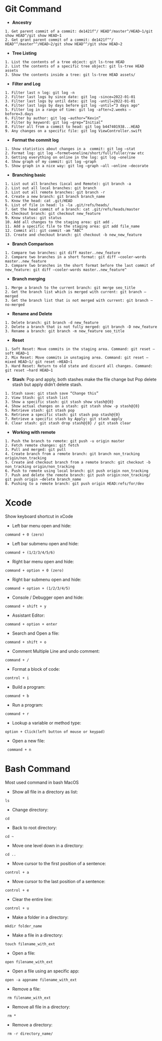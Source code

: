# Git Command #

- **Ancestry**
```
1. Get parent commit of a commit: de1421f^/ HEAD^/master^/HEAD~1/git show HEAD^/git show HEAD~1
2. Get grant parent commit of a commit: de1421f^^/ HEAD^^/master^^/HEAD~2/git show HEAD^^/git show HEAD~2
```

- **Tree Listing**
```
1. List the contents of a tree object: git ls-tree HEAD
2. List the contents of a specific tree object: git ls-tree HEAD assets
3. Show the contents inside a tree: git ls-tree HEAD assets/
```
- **Filter and Log**
```
1. Filter last n log: git log -n
2. Filter last logs by since date: git log -since=2022-01-01
3. Filter last logs by until date: git log -until=2022-01-01
4. Filter last logs by days before git log -until=“3 days ago"
5. Filter log in a range of time: git log -after=2.weeks — bofore=3.days
6. Filter by author: git log —author=“Kevin”
7. Filter by keyword: git log —grep=“Initial”
8. Filter all from a commit to head: git log b447401938...HEAD
9. Any changes on a specific file: git log ViewController.swift
```
- **Format the commit log**
```
1. Show statistics about changes in a  commit: git log —stat
2. Format log: git log —formet=oneline/short/full/fuller/raw etc
3. Getting everything on online in the log: git log —oneline
4. Show graph of my commit: git log —graph
5. Show graph in a nice way: git log —graph —all —online —decorate
```
- **Branching basic**
```
1. List out all branches (Local and Remote): git branch -a
2. List out all local branches: git branch
3. List out all remote branches: git branch -r
4. Create a new branch: git branch branch_name
5. Know the head: cat .git/HEAD
6. List of file in head: ls -la .git/refs/heads/
7. Get the head commit of a branch: cat .git/refs/heads/master
8. Checkout branch: git checkout new_feature
9. Know status: git status
10. Add all changes to the staging area: git add .
11. Add a specific file to the staging area: git add file_name
12. Commit all: git commit -am “ABC”
13. Create and checkout branch: git checkout -b new_new_feature
```

- **Branch Comparison**
```
1. Compare two branches: git diff master..new_feature
2. Compare two branches in a short format: git diff —cooler-words master..new_feature
3. Compare two branches in the short format before the last commit of new_feature: git diff —cooler-words master..new_feature^
```

- **Branch merging**
```
1. Merge a branch to the current branch: git merge seo_title
2. Get the branch list which is merged with current: git branch —merged
3. Get the branch list that is not merged with current: git branch —no-merged
```

- **Rename and Delete**
```
1. Delete branch: git branch -d new_feature
2. Delete a branch that is not fully merged: git branch -D new_feature
3. Rename a branch: git branch -m new_feature seo_title 
```

- **Reset**
```
1. Soft Reset: Move commits in the staging area. Command: git reset —soft HEAD~1
2. Mix Reset: Move commits in unstaging area. Command: git reset —mixed HEAD~1/ git reset —HEAD~1
3. Hard Reset: Return to old state and discard all changes. Command: git reset —hard HEAD~1
```

- **Stash**: Pop and apply, both stashes make the file change but Pop delete stash but apply didn’t delete stash.

```
1. Stash save: git stash save “Change this”
2. View Stash: git stash list
3. Show a specific stash: git stash show stash@{0}
4. Show actual changes on a stash: git stash show -p stash@{0}
5. Retrieve stash: git stash pop
6. Retrieve a specific stash: git stash pop stash@{0}
7. Retrieve a specific stash by Apply: git stash apply 
8. Clear stash: git stash drop stash@{0} / git stash clear
```

- **Working with remote**
```
1. Push the branch to remote: git push -u origin master
2. Fetch remote changes: git fetch
3. Pull and merged: git pull  
4. Create branch from a remote branch: git branch non_tracking origin/non_tracking
5. Create and checkout branch from a remote branch: git checkout -b non_tracking origin/non_tracking
6. Push to remote using local branch: git push origin non_tracking
7. Push and delete the remote branch: git push origin:non_tracking/ git push origin —delete branch_name
8. Pushing to a remote branch: git push origin HEAD:refs/for/dev
```

# Xcode #
Show keyboard shortcut in xCode 

- Left bar menu open and hide:
```
command + 0 (zero)
```
- Left bar submenu open and hide:
```
command + (1/2/3/4/5/6)
```
- Right bar menu open and hide:
```
command + option + 0 (zero)
```
- Right bar submenu open and hide:
```
command + option + (1/2/3/4/5)
```
- Console / Debugger open and hide:
```
command + shift + y 
```
- Assistant Editor:
```
command + option + enter
```
- Search and Open a file:
```
command + shift + o
```
- Comment Multiple Line and undo comment:
```
command + /
```
- Format a block of code:
```
control + i
```
- Build a program:
```
command + b
```
- Run a program:
```
command + r
```
- Lookup a variable or method type: 
```
option + Click(left button of mouse or keypad) 
```
- Open a new file: 
```
 command + n
```



# Bash Command #
Most used command in bash MacOS

- Show all file in a directory as list:
```
ls
```
- Change directory:
```
cd
```
- Back to root directory:
```
cd ~
```
- Move one level down in a directory:
```
cd ..
```
- Move cursor to the first position of a sentence:
```
control + a
```
- Move cursor to the last position of a sentence:
```
control + e
```
- Clear the entire line:
```
control + u
```

- Make a folder in a directory:
```
mkdir folder_name
```
- Make a file in a directory:
```
touch filename_with_ext
```
- Open a file:
```
open filename_with_ext
```
- Open a file using an specific app: 
```
open -a appname filename_with_ext 
```
- Remove a file: 
```
 rm filename_with_ext
```
- Remove all file in a directory: 
```
 rm *
```
- Remove a directory: 
```
 rm -r directory_name/
```
